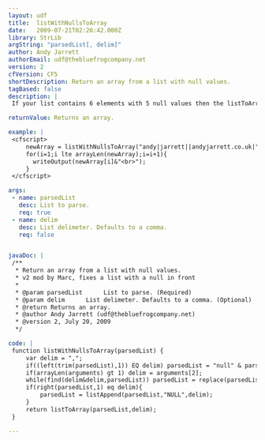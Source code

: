 ```yaml
---
layout: udf
title:  listWithNullsToArray
date:   2009-07-21T02:26:42.000Z
library: StrLib
argString: "parsedList[, delim]"
author: Andy Jarrett
authorEmail: udf@thebluefrogcompany.net
version: 2
cfVersion: CF5
shortDescription: Return an array from a list with null values.
tagBased: false
description: |
 If your list contains 6 elements with 5 null values then the listToArray length would be 1. With this function you create an array with a length of 6 and the extra values filled with &quot;null&quot;.

returnValue: Returns an array.

example: |
 <cfscript>
     newArray = listWithNullsToArray("andy|jarrett||andyjarrett.co.uk|","|");
     for(i=1;i lte arrayLen(newArray);i=i+1){
       writeOutput(newArray[i]&"<br>");
     }
 </cfscript>

args:
 - name: parsedList
   desc: List to parse.
   req: true
 - name: delim
   desc: List delimeter. Defaults to a comma.
   req: false


javaDoc: |
 /**
  * Return an array from a list with null values.
  * v2 mod by Marc, fixes a list with a null in front
  * 
  * @param parsedList      List to parse. (Required)
  * @param delim      List delimeter. Defaults to a comma. (Optional)
  * @return Returns an array. 
  * @author Andy Jarrett (udf@thebluefrogcompany.net) 
  * @version 2, July 20, 2009 
  */

code: |
 function listWithNullsToArray(parsedList) {
     var delim = ",";
     if((left(trim(parsedList),1)) EQ delim) parsedList = "null" & parsedList;
     if(arrayLen(arguments) gt 1) delim = arguments[2];
     while(find(delim&delim,parsedList)) parsedList = replace(parsedList,delim&delim,delim & "NULL" & delim,"ALL");
     if(right(parsedList,1) eq delim){
         parsedList = listAppend(parsedList,"NULL",delim);
     }
     return listToArray(parsedList,delim);
 }

---
```


